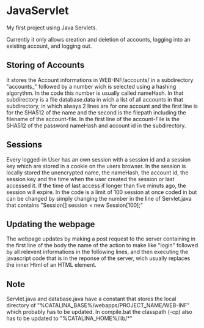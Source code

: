 # JavaServlet
My first project using Java Servlets.

Currently it only allows creation and deletion of accounts, logging into an existing account, and logging out.

## Storing of Accounts
It stores the Account informations in WEB-INF/accounts/ in a subdirectory "accounts_" followed by a number wich is selected using a hashing algorythm. In the code this number is usually called nameHash. 
In that subdirectory is a file database.data in wich a list of all accounts in that subdirectory, in which always 2 lines are for one account and the first line is for the SHA512 of the name and the second is the filepath including the filename of the account-file.
In the first line of the account-File is the SHA512 of the password nameHash and account id in the subdirectory.

## Sessions
Every logged-in User has an own session with a session id and a session key which are stored in a cookie on the users browser.
In the session is locally stored the unencrypted name, the nameHash, the account id, the session key and the time when the user created the session or last accessed it.
If the time of last access if longer than five minuts ago, the session will expire.
In the code is a limit of 100 session at once coded in but can be changed by simply changing the number in the line of Servlet.java that contains "Session[] session = new Session[100];"

## Updating the webpage
The webpage updates by making a post request to the server containing in the first line of the body the name of the action to make like "login" followed by all relevent informations in the following lines, and then executing the javascript code that is in the reponse of the server, wich usually replaces the inner Html of an HTML element.

## Note
Servlet.java and database.java have a constant that stores the local directory of "%CATALINA_BASE%/webapps/PROJECT_NAME/WEB-INF" which probably has to be updated. In compile.bat the classpath (-cp) also has to be updated to "%CATALINA_HOME%/lib/*"